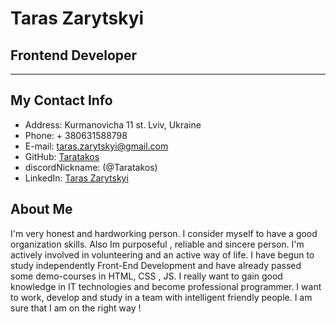 # Taras Zarytskyi

## Frontend Developer

---

## My Contact Info

- Address: Kurmanovicha 11 st. Lviv, Ukraine
- Phone: + 380631588798
- E-mail: taras.zarytskyi@gmail.com
- GitHub: [Taratakos](https://github.com/Taratakos)
- discordNickname: (@Taratakos)
- LinkedIn: [Taras Zarytskyi](https://www.linkedin.com/in/taras-zarytskyi-b986ab15b/)

## About Me
I'm very honest and hardworking person. I consider myself to have a good organization skills. Also Im purposeful , reliable and sincere person. I'm actively involved in volunteering and an active way of life.
I have begun to study independently Front-End Development and have already passed some demo-courses in HTML, CSS , JS.
I really want to gain good knowledge in IT technologies and become professional programmer. I want to work, develop and study in a team with intelligent friendly people. I am sure that I am on the right way !
